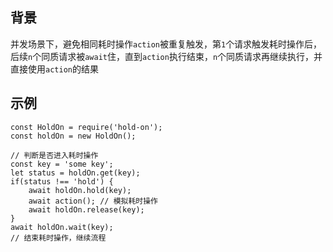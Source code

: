## 背景
并发场景下，避免相同耗时操作`action`被重复触发，第`1`个请求触发耗时操作后，后续`n`个同质请求被`await`住，直到`action`执行结束，`n`个同质请求再继续执行，并直接使用`action`的结果

## 示例
```
const HoldOn = require('hold-on');
const holdOn = new HoldOn();

// 判断是否进入耗时操作
const key = 'some key';
let status = holdOn.get(key);
if(status !== 'hold') {
    await holdOn.hold(key);
    await action(); // 模拟耗时操作
    await holdOn.release(key);
}
await holdOn.wait(key);
// 结束耗时操作，继续流程
```
